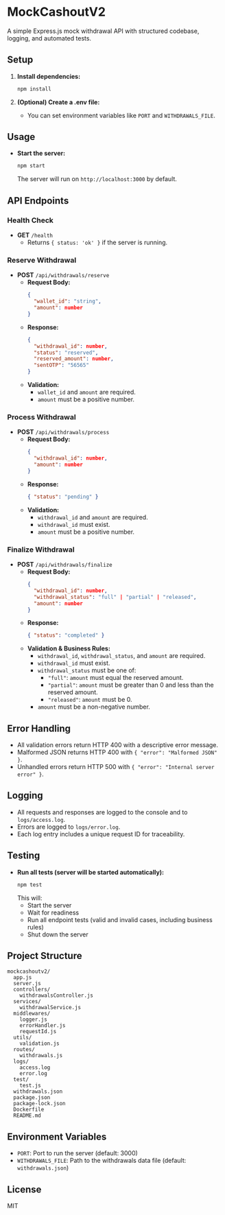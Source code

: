 # MockCashoutV2

A simple Express.js mock withdrawal API with structured codebase, logging, and automated tests.

## Setup

1. **Install dependencies:**
   ```bash
   npm install
   ```

2. **(Optional) Create a .env file:**
   - You can set environment variables like `PORT` and `WITHDRAWALS_FILE`.

## Usage

- **Start the server:**
  ```bash
  npm start
  ```
  The server will run on `http://localhost:3000` by default.

## API Endpoints

### Health Check
- **GET** `/health`
  - Returns `{ status: 'ok' }` if the server is running.

### Reserve Withdrawal
- **POST** `/api/withdrawals/reserve`
  - **Request Body:**
    ```json
    {
      "wallet_id": "string",
      "amount": number
    }
    ```
  - **Response:**
    ```json
    {
      "withdrawal_id": number,
      "status": "reserved",
      "reserved_amount": number,
      "sentOTP": "56565"
    }
    ```
  - **Validation:**
    - `wallet_id` and `amount` are required.
    - `amount` must be a positive number.

### Process Withdrawal
- **POST** `/api/withdrawals/process`
  - **Request Body:**
    ```json
    {
      "withdrawal_id": number,
      "amount": number
    }
    ```
  - **Response:**
    ```json
    { "status": "pending" }
    ```
  - **Validation:**
    - `withdrawal_id` and `amount` are required.
    - `withdrawal_id` must exist.
    - `amount` must be a positive number.

### Finalize Withdrawal
- **POST** `/api/withdrawals/finalize`
  - **Request Body:**
    ```json
    {
      "withdrawal_id": number,
      "withdrawal_status": "full" | "partial" | "released",
      "amount": number
    }
    ```
  - **Response:**
    ```json
    { "status": "completed" }
    ```
  - **Validation & Business Rules:**
    - `withdrawal_id`, `withdrawal_status`, and `amount` are required.
    - `withdrawal_id` must exist.
    - `withdrawal_status` must be one of:
      - `"full"`: `amount` must equal the reserved amount.
      - `"partial"`: `amount` must be greater than 0 and less than the reserved amount.
      - `"released"`: `amount` must be 0.
    - `amount` must be a non-negative number.

## Error Handling
- All validation errors return HTTP 400 with a descriptive error message.
- Malformed JSON returns HTTP 400 with `{ "error": "Malformed JSON" }`.
- Unhandled errors return HTTP 500 with `{ "error": "Internal server error" }`.

## Logging
- All requests and responses are logged to the console and to `logs/access.log`.
- Errors are logged to `logs/error.log`.
- Each log entry includes a unique request ID for traceability.

## Testing

- **Run all tests (server will be started automatically):**
  ```bash
  npm test
  ```
  This will:
  - Start the server
  - Wait for readiness
  - Run all endpoint tests (valid and invalid cases, including business rules)
  - Shut down the server

## Project Structure

```
mockcashoutv2/
  app.js
  server.js
  controllers/
    withdrawalsController.js
  services/
    withdrawalService.js
  middlewares/
    logger.js
    errorHandler.js
    requestId.js
  utils/
    validation.js
  routes/
    withdrawals.js
  logs/
    access.log
    error.log
  test/
    test.js
  withdrawals.json
  package.json
  package-lock.json
  Dockerfile
  README.md
```

## Environment Variables
- `PORT`: Port to run the server (default: 3000)
- `WITHDRAWALS_FILE`: Path to the withdrawals data file (default: `withdrawals.json`)

## License
MIT 
